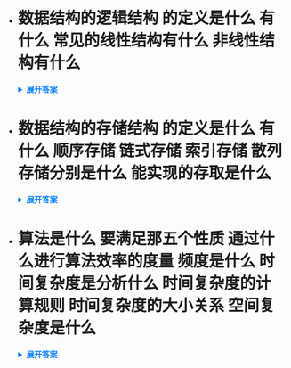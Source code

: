 - # 数据结构的逻辑结构 的定义是什么 有什么 常见的线性结构有什么 非线性结构有什么
    <details>
      <summary style="font-weight: bold; color: #007bff;">展开答案</summary>
      <ul>    
      <li style="color: blue;">数据结构的逻辑结构是说明数据元素之间的逻辑关系 和数据的存储无关 </li>
      <li style="color: blue;">逻辑结构分为线性结构和非线性结构 </li>
      <li style="color: blue;">常见的线性结构: 线性表 包括 一般线性表 受限线性表 栈和队列 还有串还有推广的线性表 也就是数组 </li>
      <li style="color: blue;">常见的非线性结构: 集合 树和图</li>
      </ul>
    </details>
    
- # 数据结构的存储结构 的定义是什么 有什么 顺序存储 链式存储 索引存储 散列存储分别是什么 能实现的存取是什么
    <details>
      <summary style="font-weight: bold; color: #007bff;">展开答案</summary>
      <ul>    
      <li style="color: blue;">数据结构的存储结构是说明在计算机中的表示 </li>
      <li style="color: blue;">存储结构分为顺序存储 链式存储 索引存储 散列存储 </li>
      <li style="color: blue;">顺序存储: 逻辑上相邻的数据在实际存储上也是相邻的 可以实现随机存取 但是需要一片连续空间 </li>
      <li style="color: blue;">链式存储: 不要求逻辑上相邻的元素存储也相邻 通过指向元素存储地址的指针来连接数据之间的关系 只能实现顺序存取</li>
      <li style="color: blue;">索引存储: 在存储信息的同时 附加存储索引表 索引表内的项叫做索引项 索引项一般是【关键词，地址】可以实现顺序存取 </li>
      <li style="color: blue;">散列存储: 通过函数f直接按照关键字计算出地址 速度极快</li>
      </ul>
    </details>
    
- # 算法是什么 要满足那五个性质 通过什么进行算法效率的度量 频度是什么 时间复杂度是分析什么 时间复杂度的计算规则 时间复杂度的大小关系 空间复杂度是什么
    <details>
      <summary style="font-weight: bold; color: #007bff;">展开答案</summary>
      <ul>    
      <li style="color: blue;">算法是解决问题的步骤描述 是有限的指令序列 要求满足 有穷性 确定性 可行性 输入 输出 </li>
      <li style="color: blue;">算法效率通过 时间复杂度和空间复杂度进行度量 </li>
      <li style="color: blue;">一个语句的频度是指在算法中被执行的次数 </li>
      <li style="color: blue;">算法所有语句的频度之和 叫做T(n) 描述算法问题规模n的函数 时间复杂度是分析T(n)的数量级 也就是最深层循环语句的频度 因为他的频度数量级和T(n)数量级一样 所以我们分析时间复杂度只要分析 最深层循环语句执行和规模n的频度即可</li>
      <li style="color: blue;">加法 T(n)=T1(n)+T2(n) = O(max{f(n),g(n)} 也就是说 如果存在两个最深层的循环 那么我们选择 这两个执行最多的那个</li>
      <li style="color: blue;">乘法 T(n)=T1(n)xT2(n) = O(f(n)xg(n)) 也就是说 如果存在多个嵌套循环 分析每个循环的次数 然后乘起来 得到数量级</li>
      <li style="color: blue;">1 &gt; log2^n&gt;n&gt;nlog2^n&gt;n^2&gt;n^3&gt;2^n&gt;n!&gt;n^n 越在后面 时间复杂度越高 算法执行效率越低</li>
      <li style="color: blue;">存储空间和问题规模的数量级 如果输入只取决于问题本身 和算法无关 那么只需要分析 除了输入和程序外的空间 比如算法需要与输入规模n一样的辅助空间 那么空间复杂度就是O(n) 如果输入内容不需要额外空间 那么就是O(1)</li>
      </ul>
    </details>